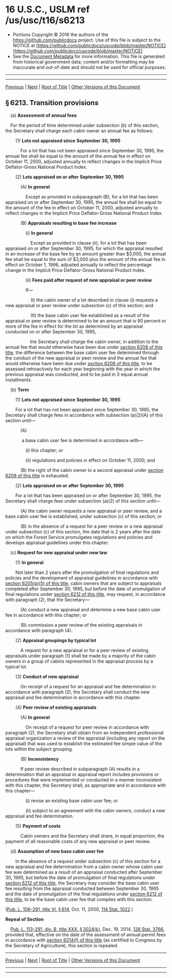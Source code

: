 ---
---

# 16 U.S.C., USLM ref /us/usc/t16/s6213

* Portions Copyright © 2016 the authors of the https://github.com/publicdocs project.
  Use of this file is subject to the NOTICE at [https://github.com/publicdocs/uscode/blob/master/NOTICE](https://github.com/publicdocs/uscode/blob/master/NOTICE)
* See the [Document Metadata](././../../../..//README.md) for more information.
  This file is generated from historical government data; content and/or formatting may be inaccurate and out-of-date and should not be used for official purposes.

----------
----------

[Previous](./../../../..//us/usc/t16/ch81/m__us_usc_t16_s6212.md) | [Next](./../../../..//us/usc/t16/ch81/m__us_usc_t16_s6214.md) | [Root of Title](./../../../../) | [Other Versions of this Document](https://publicdocs.github.io/go/links?ns=uslm&ref=%2Fus%2Fusc%2Ft16%2Fs6213)

## § 6213. Transition provisions

    (a) __Assessment of annual fees__ 

    For the period of time determined under subsection (b) of this section, the Secretary shall charge each cabin owner an annual fee as follows:

        (1) __Lots not appraised since__  __September 30, 1995__ 

            For a lot that has not been appraised since September 30, 1995, the annual fee shall be equal to the amount of the annual fee in effect on October 11, 2000, adjusted annually to reflect changes in the Implicit Price Deflator-Gross National Product Index.

        (2) __Lots appraised on or after__  __September 30, 1995__ 

            (A) __In general__ 

                Except as provided in subparagraph (B), for a lot that has been appraised on or after September 30, 1995, the annual fee shall be equal to the amount of the fee in effect on October 11, 2000, adjusted annually to reflect changes in the Implicit Price Deflator-Gross National Product Index.

            (B) __Appraisals resulting in base fee increase__ 

                (i) __In general__ 

                    Except as provided in clause (ii), for a lot that has been appraised on or after September 30, 1995, for which the appraisal resulted in an increase of the base fee by an amount greater than $3,000, the annual fee shall be equal to the sum of $3,000 plus the amount of the annual fee in effect on October 1, 1996, adjusted annually to reflect the percentage change in the Implicit Price Deflator-Gross National Product Index.

                (ii) __Fees paid after request of new appraisal or peer review__ 

                If—

                    (I) the cabin owner of a lot described in clause (i) requests a new appraisal or peer review under subsection (c) of this section; and

                    (II) the base cabin user fee established as a result of the appraisal or peer review is determined to be an amount that is 90 percent or more of the fee in effect for the lot as determined by an appraisal conducted on or after September 30, 1995,

                 the Secretary shall charge the cabin owner, in addition to the annual fee that would otherwise have been due under [section 6208 of this title][/us/usc/t16/s6208], the difference between the base cabin user fee determined through the conduct of the new appraisal or peer review and the annual fee that would otherwise have been due under [section 6208 of this title][/us/usc/t16/s6208], to be assessed retroactively for each year beginning with the year in which the previous appraisal was conducted, and to be paid in 3 equal annual installments.

    (b) __Term__ 

        (1) __Lots not appraised since__  __September 30, 1995__ 

        For a lot that has not been appraised since September 30, 1995, the Secretary shall charge fees in accordance with subsection (a)(2)(A) of this section until—

            (A)

             a base cabin user fee is determined in accordance with—

                (i) this chapter; or

                (ii) regulations and policies in effect on October 11, 2000; and

            (B) the right of the cabin owner to a second appraisal under [section 6209 of this title][/us/usc/t16/s6209] is exhausted.

        (2) __Lots appraised on or after__  __September 30, 1995__ 

        For a lot that has been appraised on or after September 30, 1995, the Secretary shall charge fees under subsection (a)(2) of this section until—

            (A) the cabin owner requests a new appraisal or peer review, and a base cabin user fee is established, under subsection (c) of this section; or

            (B) in the absence of a request for a peer review or a new appraisal under subsection (c) of this section, the date that is 2 years after the date on which the Forest Service promulgates regulations and policies and develops appraisal guidelines under this chapter.

    (c) __Request for new appraisal under new law__ 

        (1) __In general__ 

        Not later than 2 years after the promulgation of final regulations and policies and the development of appraisal guidelines in accordance with [section 6205(a)(5) of this title][/us/usc/t16/s6205/a/5], cabin owners that are subject to appraisals completed after September 30, 1995, but before the date of promulgation of final regulations under [section 6212 of this title][/us/usc/t16/s6212], may request, in accordance with paragraph (2), that the Secretary—

            (A) conduct a new appraisal and determine a new base cabin user fee in accordance with this chapter; or

            (B) commission a peer review of the existing appraisals in accordance with paragraph (4).

        (2) __Appraisal groupings by typical lot__ 

            A request for a new appraisal or for a peer review of existing appraisals under paragraph (1) shall be made by a majority of the cabin owners in a group of cabins represented in the appraisal process by a typical lot.

        (3) __Conduct of new appraisal__ 

            On receipt of a request for an appraisal and fee determination in accordance with paragraph (2), the Secretary shall conduct the new appraisal and fee determination in accordance with this chapter.

        (4) __Peer review of existing appraisals__ 

            (A) __In general__ 

                On receipt of a request for peer review in accordance with paragraph (2), the Secretary shall obtain from an independent professional appraisal organization a review of the appraisal (including any report on the appraisal) that was used to establish the estimated fee simple value of the lots within the subject grouping.

            (B) __Inconsistency__ 

            If peer review described in subparagraph (A) results in a determination that an appraisal or appraisal report includes provisions or procedures that were implemented or conducted in a manner inconsistent with this chapter, the Secretary shall, as appropriate and in accordance with this chapter—

                (i) revise an existing base cabin user fee; or

                (ii) subject to an agreement with the cabin owners, conduct a new appraisal and fee determination.

        (5) __Payment of costs__ 

            Cabin owners and the Secretary shall share, in equal proportion, the payment of all reasonable costs of any new appraisal or peer review.

    (d) __Assumption of new base cabin user fee__ 

        In the absence of a request under subsection (c) of this section for a new appraisal and fee determination from a cabin owner whose cabin user fee was determined as a result of an appraisal conducted after September 30, 1995, but before the date of promulgation of final regulations under [section 6212 of this title][/us/usc/t16/s6212], the Secretary may consider the base cabin user fee resulting from the appraisal conducted between September 30, 1995 and the date of promulgation of the final regulations under [section 6212 of this title][/us/usc/t16/s6212], to be the base cabin user fee that complies with this section.

([Pub. L. 106–291, title VI, § 614][/us/pl/106/291/s614], Oct. 11, 2000, [114 Stat. 1022][/us/stat/114/1022].)

 __Repeal of Section__ 

    [Pub. L. 113–291, div. B, title XXX, § 3024(k)][/us/pl/113/291/s3024/k], Dec. 19, 2014, [128 Stat. 3766][/us/stat/128/3766], provided that, effective on the date of the assessment of annual permit fees in accordance with [section 6214(f) of this title][/us/usc/t16/s6214/f] (as certified to Congress by the Secretary of Agriculture), this section is repealed.

----------

[Previous](./../../../..//us/usc/t16/ch81/m__us_usc_t16_s6212.md) | [Next](./../../../..//us/usc/t16/ch81/m__us_usc_t16_s6214.md) | [Root of Title](./../../../../) | [Other Versions of this Document](https://publicdocs.github.io/go/links?ns=uslm&ref=%2Fus%2Fusc%2Ft16%2Fs6213)

----------
----------

[/us/usc/t16/s6208]: https://publicdocs.github.io/go/links?ns=uslm&ref=%2Fus%2Fusc%2Ft16%2Fs6208
[/us/usc/t16/s6208]: https://publicdocs.github.io/go/links?ns=uslm&ref=%2Fus%2Fusc%2Ft16%2Fs6208
[/us/usc/t16/s6209]: https://publicdocs.github.io/go/links?ns=uslm&ref=%2Fus%2Fusc%2Ft16%2Fs6209
[/us/usc/t16/s6205/a/5]: https://publicdocs.github.io/go/links?ns=uslm&ref=%2Fus%2Fusc%2Ft16%2Fs6205%2Fa%2F5
[/us/usc/t16/s6212]: https://publicdocs.github.io/go/links?ns=uslm&ref=%2Fus%2Fusc%2Ft16%2Fs6212
[/us/usc/t16/s6212]: https://publicdocs.github.io/go/links?ns=uslm&ref=%2Fus%2Fusc%2Ft16%2Fs6212
[/us/usc/t16/s6212]: https://publicdocs.github.io/go/links?ns=uslm&ref=%2Fus%2Fusc%2Ft16%2Fs6212
[/us/pl/106/291/s614]: https://publicdocs.github.io/go/links?ns=uslm&ref=%2Fus%2Fpl%2F106%2F291%2Fs614
[/us/stat/114/1022]: https://publicdocs.github.io/go/links?ns=uslm&ref=%2Fus%2Fstat%2F114%2F1022
[/us/pl/113/291/s3024/k]: https://publicdocs.github.io/go/links?ns=uslm&ref=%2Fus%2Fpl%2F113%2F291%2Fs3024%2Fk
[/us/stat/128/3766]: https://publicdocs.github.io/go/links?ns=uslm&ref=%2Fus%2Fstat%2F128%2F3766
[/us/usc/t16/s6214/f]: https://publicdocs.github.io/go/links?ns=uslm&ref=%2Fus%2Fusc%2Ft16%2Fs6214%2Ff


